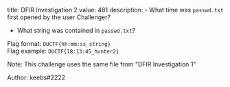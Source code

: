 title: DFIR Investigation 2
value: 481
description: - What time was `passwd.txt` first opened by the user Challenger?
- What string was contained in `passwd.txt`?

Flag format: `DUCTF{hh:mm:ss_string}` </br>
Flag example: `DUCTF{18:13:45_hunter2}`

Note: This challenge uses the same file from "DFIR Investigation 1"

Author: keebs#2222
